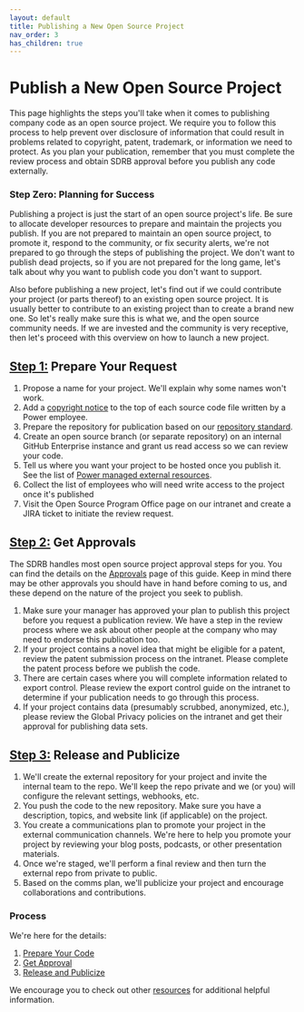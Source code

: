 ```yaml
---
layout: default
title: Publishing a New Open Source Project
nav_order: 3
has_children: true
---
```


# Publish a New Open Source Project

This page highlights the steps you'll take when it comes to publishing company code as an open source project. We require you to follow this process to help prevent over disclosure of information that could result in problems related to copyright, patent, trademark, or information we need to protect. As you plan your publication, remember that you must complete the review process and obtain SDRB approval before you publish any code externally.

### Step Zero: Planning for Success

Publishing a project is just the start of an open source project's life. Be sure to allocate developer resources to prepare and maintain the projects you publish. If you are not prepared to maintain an open source project, to promote it, respond to the community, or fix security alerts, we're not prepared to go through the steps of publishing the project. We don't want to publish dead projects, so if you are not prepared for the long game, let's talk about why you want to publish code you don't want to support.

Also before publishing a new project, let's find out if we could contribute your project (or parts thereof) to an existing open source project. It is usually better to contribute to an existing project than to create a brand new one. So let's really make sure this is what we, and the open source community needs. If we are invested and the community is very receptive, then let's proceed with this overview on how to launch a new project.

## [Step 1:](../publishing/prepare.md) Prepare Your Request

1. Propose a name for your project. We'll explain why some names won't work.
1. Add a [copyright notice](../resources/copyright.md) to the top of each source code file written by a Power employee.
1. Prepare the repository for publication based on our [repository standard](../publishing/publishing-template/Spec-READ-AND-DELETE.html).
1. Create an open source branch (or separate repository) on an internal GitHub Enterprise instance and grant us read access so we can review your code.
1. Tell us where you want your project to be hosted once you publish it. See the list of [Power managed external resources](../resources/resources-external.md).
1. Collect the list of employees who will need write access to the project once it's published
1. Visit the Open Source Program Office page on our intranet and create a JIRA ticket to initiate the review request.

## [Step 2:](../publishing/approval.md) Get Approvals

The SDRB handles most open source project approval steps for you. You can find the details on the [Approvals](../publishing/approval.md) page of this guide. Keep in mind there may be other approvals you should have in hand before coming to us, and these depend on the nature of the project you seek to publish.

1. Make sure your manager has approved your plan to publish this project before you request a publication review. We have a step in the review process where we ask about other people at the company who may need to endorse this publication too.
1. If your project contains a novel idea that might be eligible for a patent, review the patent submission process on the intranet. Please complete the patent process before we publish the code.
1. There are certain cases where you will complete information related to export control. Please review the export control guide on the intranet to determine if your publication needs to go through this process.
1. If your project contains data (presumably scrubbed, anonymized, etc.), please review the Global Privacy policies on the intranet and get their approval for publishing data sets.

## [Step 3:](../publishing/release.md) Release and Publicize

1. We'll create the external repository for your project and invite the internal team to the repo. We'll keep the repo private and we (or you) will configure the relevant settings, webhooks, etc.
1. You push the code to the new repository. Make sure you have a description, topics, and website link (if applicable) on the project.
1. You create a communications plan to promote your project in the external communication channels. We're here to help you promote your project by reviewing your blog posts, podcasts, or other presentation materials.
1. Once we're staged, we'll perform a final review and then turn the external repo from private to public.
1. Based on the comms plan, we'll publicize your project and encourage collaborations and contributions.


### Process

We're here for the details:

1. [Prepare Your Code](../publishing/prepare.md)
1. [Get Approval](../publishing/approval.md)
1. [Release and Publicize](../publishing/release.md)

We encourage you to check out other [resources](../resources/resources.md) for additional helpful information.
